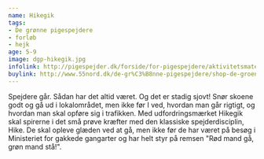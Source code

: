 ```yaml
---
name: Hikegik
tags:
- De grønne pigespejdere
- forløb
- hejk
age: 5-9
image: dgp-hikegik.jpg
infolink: http://pigespejder.dk/forside/for-pigespejdere/aktivitetsmateriale/udfordringsmaerker-for-spirer-groensmutter/den-nysgerrige/hikegik/
buylink: http://www.55nord.dk/de-gr%C3%B8nne-pigespejdere/shop-de-groenne-pigespejdere/maerker-2/hikegik-maerke
---
```

Spejdere går. Sådan har det altid været. Og det er stadig sjovt! Snør skoene godt
og gå ud i lokalområdet, men ikke før I ved, hvordan man går rigtigt, og hvordan
man skal opføre sig i trafikken. Med udfordringsmærket Hikegik skal spirerne i
det små prøve kræfter med den klassiske spejderdisciplin, Hike. De skal opleve
glæden ved at gå, men ikke før de har været på besøg i Ministeriet for gakkede
gangarter og har helt styr på remsen "Rød mand gå, grøn mand stå!". 